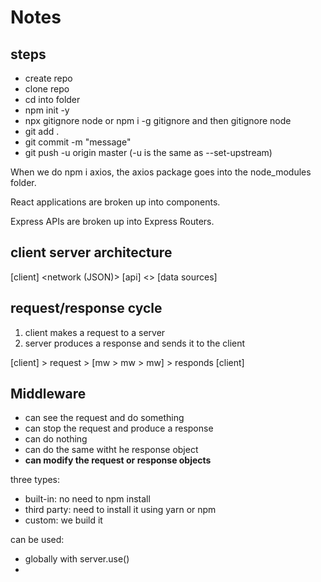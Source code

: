 # Notes

## steps

- create repo
- clone repo
- cd into folder
- npm init -y
- npx gitignore node or npm i -g gitignore and then gitignore node
- git add .
- git commit -m "message"
- git push -u origin master (-u is the same as --set-upstream)

When we do npm i axios, the axios package goes into the node_modules folder.

React applications are broken up into components.

Express APIs are broken up into Express Routers.

## client server architecture

[client] <network (JSON)> [api] <> [data sources]

## request/response cycle

1. client makes a request to a server
2. server produces a response and sends it to the client

[client] > request > [mw > mw > mw] > responds [client]

## Middleware

- can see the request and do something
- can stop the request and produce a response
- can do nothing
- can do the same witht he response object
- **can modify the request or response objects**

three types:

- built-in: no need to npm install
- third party: need to install it using yarn or npm
- custom: we build it

can be used:

- globally with server.use()
- 